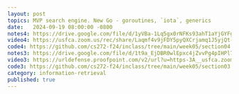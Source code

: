 ```yaml
---
layout: post
topics: MVP search engine. New Go - goroutines, `iota`, generics
date:   2024-09-19 08:00:00 -0800
notes4: https://drive.google.com/file/d/1yVBa-1Lq5gx0rNFKs93ahT1aYjGYFgC0/view?usp=sharing
video4: https://usfca.zoom.us/rec/share/Laqmf4v9jFDY5pyQXCrjamq1J5yjQt-Ql6m8raXkJmad4rMX_29rruCIAfAHmmGq.eVdYt3DOWgaXUDVh
code4: https://github.com/cs272-f24/inclass/tree/main/week05/section04
notes3: https://drive.google.com/file/d/1t9a_EjDBR0wlEpxc4jZvvPg4pIHPl7Y-/view?usp=drive_link
video3: https://urldefense.proofpoint.com/v2/url?u=https-3A__usfca.zoom.us_rec_share_4rdbtgi2YNAAuImy-5FSPJBnoS9P7wmOmOc77-2DWiHiH5u3RwQLsx8tNYqGl4VqV-5FNG.7okqeRq-5FddytxG30&d=DwMFAw&c=qgVugHHq3rzouXkEXdxBNQ&r=pWdb0PpdrgbA8UziBLv0cLIW3gZNVZarim7OULHTsTQ&m=vKG_kf428kFg4hr7BvS7XUDtIvjsP9NJ8WLgOReib7ijeT-CEP435ySqL7OeEBa-&s=BFRbQFpzRTfeQKiq_vmpYVYQSiI6FkZ6AeYwrULiqow&e=
code3: https://github.com/cs272-f24/inclass/tree/main/week05/section03
category: information-retrieval
published: true
---
```

